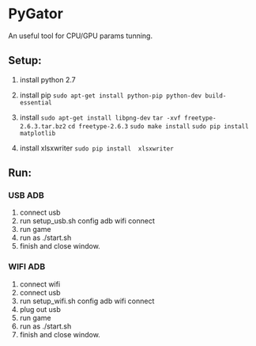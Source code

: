 # PyGator
An useful tool for CPU/GPU params tunning.

## Setup:
1. install python 2.7


2. install pip
    `sudo apt-get install python-pip python-dev build-essential`


3. install 
    `sudo apt-get install libpng-dev`
    `tar -xvf freetype-2.6.3.tar.bz2`
    `cd freetype-2.6.3`
    `sudo make install`
    `sudo pip install  matplotlib`
 

4. install xlsxwriter
    `sudo pip install  xlsxwriter`

## Run:

### USB ADB

1. connect usb
2. run setup_usb.sh config adb wifi connect
3. run game
4. run as ./start.sh
5. finish and close window.

### WIFI ADB

1. connect wifi
2. connect usb
3. run setup_wifi.sh config adb wifi connect
4. plug out usb
5. run game
6. run as ./start.sh
7. finish and close window.